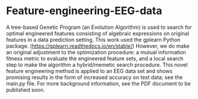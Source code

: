 # Feature-engineering-EEG-data

A tree-based Genetic Program (an Evolution Algorithm) is used to search for optimal engineered features consisting of algebraic expressions on original features in a data prediction setting. This work used the gplearn Python package. (https://gplearn.readthedocs.io/en/stable/) However, we do make an original adjustment to the optimization procedure: a mutual information fitness metric to evaluate the engineered feature sets, and a local search step to make the algorithm a hybrid/memetic search procedure. This novel feature engineering method is applied to an EEG data set and shows promising results in the form of increased accuracy on test data; see the main.py file. For more background information, see the PDF document to be published soon. 
